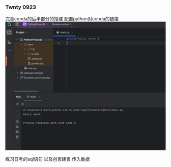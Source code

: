### Twnty 0923
完善conda的后半部分的搭建
配置python对conda的链接
![img_10.png](IM1/img_10.png)

练习日考的sql语句 以及创表建表 传入数据





